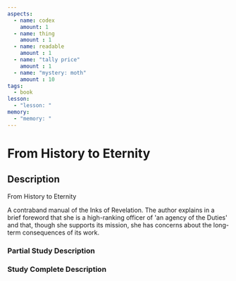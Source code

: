 ```yaml
---
aspects: 
  - name: codex
    amount: 1
  - name: thing
    amount : 1
  - name: readable
    amount : 1
  - name: "tally price"
    amount : 1
  - name: "mystery: moth"
    amount : 10
tags:
  - book
lesson:
  - "lesson: "
memory:
  - "memory: "
---
```


# From History to Eternity

## Description
From History to Eternity

A contraband manual of the Inks of Revelation. The author explains in a brief foreword that she is a high-ranking officer of 'an agency of the Duties' and that, though she supports its mission, she has concerns about the long-term consequences of its work.
### Partial Study Description

### Study Complete Description
